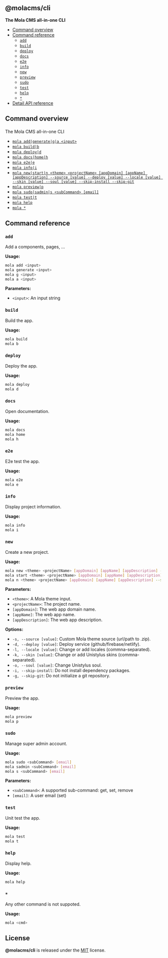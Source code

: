 <section id="head" data-note="AUTO-GENERATED CONTENT, DO NOT EDIT DIRECTLY!">

# @molacms/cli

**The Mola CMS all-in-one CLI**

</section>

<section id="tocx" data-note="AUTO-GENERATED CONTENT, DO NOT EDIT DIRECTLY!">

- [Command overview](#cli-command-overview)
- [Command reference](#cli-command-reference)
  - [`add`](#command-add)
  - [`build`](#command-build)
  - [`deploy`](#command-deploy)
  - [`docs`](#command-docs)
  - [`e2e`](#command-e2e)
  - [`info`](#command-info)
  - [`new`](#command-new)
  - [`preview`](#command-preview)
  - [`sudo`](#command-sudo)
  - [`test`](#command-test)
  - [`help`](#command-help)
  - [`*`](#command-*)
- [Detail API reference](https://mola-cli.lamnhan.com)


</section>

<section id="cli" data-note="AUTO-GENERATED CONTENT, DO NOT EDIT DIRECTLY!">

<h2><a name="cli-command-overview"><p>Command overview</p>
</a></h2>

The Mola CMS all-in-one CLI

- [`mola add|generate|g|a <input>`](#command-add)
- [`mola build|b`](#command-build)
- [`mola deploy|d`](#command-deploy)
- [`mola docs|home|h`](#command-docs)
- [`mola e2e|e`](#command-e2e)
- [`mola info|i`](#command-info)
- [`mola new|start|n <theme> <projectName> [appDomain] [appName] [appDescription] --source [value] --deploy [value] --locale [value] --skin [value] --soul [value] --skip-install --skip-git`](#command-new)
- [`mola preview|p`](#command-preview)
- [`mola sudo|sadmin|s <subCommand> [email]`](#command-sudo)
- [`mola test|t`](#command-test)
- [`mola help`](#command-help)
- [`mola *`](#command-*)

<h2><a name="cli-command-reference"><p>Command reference</p>
</a></h2>

<h3><a name="command-add"><p><code>add</code></p>
</a></h3>

Add a components, pages, ...

**Usage:**

```sh
mola add <input>
mola generate <input>
mola g <input>
mola a <input>
```

**Parameters:**

- `<input>`: An input string

<h3><a name="command-build"><p><code>build</code></p>
</a></h3>

Build the app.

**Usage:**

```sh
mola build
mola b
```

<h3><a name="command-deploy"><p><code>deploy</code></p>
</a></h3>

Deploy the app.

**Usage:**

```sh
mola deploy
mola d
```

<h3><a name="command-docs"><p><code>docs</code></p>
</a></h3>

Open documentation.

**Usage:**

```sh
mola docs
mola home
mola h
```

<h3><a name="command-e2e"><p><code>e2e</code></p>
</a></h3>

E2e test the app.

**Usage:**

```sh
mola e2e
mola e
```

<h3><a name="command-info"><p><code>info</code></p>
</a></h3>

Display project information.

**Usage:**

```sh
mola info
mola i
```

<h3><a name="command-new"><p><code>new</code></p>
</a></h3>

Create a new project.

**Usage:**

```sh
mola new <theme> <projectName> [appDomain] [appName] [appDescription] --source [value] --deploy [value] --locale [value] --skin [value] --soul [value] --skip-install --skip-git
mola start <theme> <projectName> [appDomain] [appName] [appDescription] --source [value] --deploy [value] --locale [value] --skin [value] --soul [value] --skip-install --skip-git
mola n <theme> <projectName> [appDomain] [appName] [appDescription] --source [value] --deploy [value] --locale [value] --skin [value] --soul [value] --skip-install --skip-git
```

**Parameters:**

- `<theme>`: A Mola theme input.
- `<projectName>`: The project name.
- `[appDomain]`: The web app domain name.
- `[appName]`: The web app name.
- `[appDescription]`: The web app description.

**Options:**

- `-s, --source [value]`: Custom Mola theme source (url/path to .zip).
- `-d, --deploy [value]`: Deploy service (github/firebase/netlify).
- `-l, --locale [value]`: Change or add locales (commna-separated).
- `-k, --skin [value]`: Change or add Unistylus skins (commna-separated).
- `-o, --soul [value]`: Change Unistylus soul.
- `-i, --skip-install`: Do not install dependency packages.
- `-g, --skip-git`: Do not initialize a git repository.

<h3><a name="command-preview"><p><code>preview</code></p>
</a></h3>

Preview the app.

**Usage:**

```sh
mola preview
mola p
```

<h3><a name="command-sudo"><p><code>sudo</code></p>
</a></h3>

Manage super admin account.

**Usage:**

```sh
mola sudo <subCommand> [email]
mola sadmin <subCommand> [email]
mola s <subCommand> [email]
```

**Parameters:**

- `<subCommand>`: A supported sub-command: get, set, remove
- `[email]`: A user email (set)

<h3><a name="command-test"><p><code>test</code></p>
</a></h3>

Unit test the app.

**Usage:**

```sh
mola test
mola t
```

<h3><a name="command-help"><p><code>help</code></p>
</a></h3>

Display help.

**Usage:**

```sh
mola help
```

<h3><a name="command-*"><p><code>*</code></p>
</a></h3>

Any other command is not suppoted.

**Usage:**

```sh
mola <cmd>
```

</section>

<section id="license" data-note="AUTO-GENERATED CONTENT, DO NOT EDIT DIRECTLY!">

## License

**@molacms/cli** is released under the [MIT](https://github.com/themolacms/cli/blob/master/LICENSE) license.

</section>
